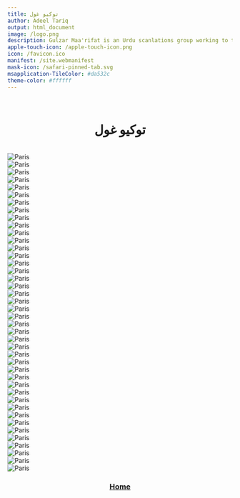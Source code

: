 ```yaml
---
title: توکیو غول
author: Adeel Tariq
output: html_document
image: /logo.png
description: Gulzar Maa'rifat is an Urdu scanlations group working to translation and type set various famous manhwas and mangas
apple-touch-icon: /apple-touch-icon.png
icon: /favicon.ico
manifest: /site.webmanifest
mask-icon: /safari-pinned-tab.svg
msapplication-TileColor: #da532c
theme-color: #ffffff
---
```


<br>
<h1 style="text-align: center;">
توکیو غول
</h1>

<br>

<img src="Untitled1.png" alt="Paris" style="display: block;margin-left: auto;margin-right: auto;"/>
<img src="Untitled62.png" alt="Paris" style="display: block;margin-left: auto;margin-right: auto;"/>
<img src="Untitled63.png" alt="Paris" style="display: block;margin-left: auto;margin-right: auto;"/>
<img src="Untitled64.png" alt="Paris" style="display: block;margin-left: auto;margin-right: auto;"/>
<img src="Untitled65.png" alt="Paris" style="display: block;margin-left: auto;margin-right: auto;"/>
<img src="Untitled66.png" alt="Paris" style="display: block;margin-left: auto;margin-right: auto;"/>
<img src="Untitled67.png" alt="Paris" style="display: block;margin-left: auto;margin-right: auto;"/>
<img src="Untitled68.png" alt="Paris" style="display: block;margin-left: auto;margin-right: auto;"/>
<img src="Untitled69.png" alt="Paris" style="display: block;margin-left: auto;margin-right: auto;"/>
<img src="Untitled70.png" alt="Paris" style="display: block;margin-left: auto;margin-right: auto;"/>
<img src="Untitled71.png" alt="Paris" style="display: block;margin-left: auto;margin-right: auto;"/>
<img src="Untitled72.png" alt="Paris" style="display: block;margin-left: auto;margin-right: auto;"/>
<img src="Untitled73.png" alt="Paris" style="display: block;margin-left: auto;margin-right: auto;"/>
<img src="Untitled74.png" alt="Paris" style="display: block;margin-left: auto;margin-right: auto;"/>
<img src="Untitled75.png" alt="Paris" style="display: block;margin-left: auto;margin-right: auto;"/>
<img src="Untitled76.png" alt="Paris" style="display: block;margin-left: auto;margin-right: auto;"/>
<img src="Untitled77.png" alt="Paris" style="display: block;margin-left: auto;margin-right: auto;"/>
<img src="Untitled78.png" alt="Paris" style="display: block;margin-left: auto;margin-right: auto;"/>
<img src="Untitled79.png" alt="Paris" style="display: block;margin-left: auto;margin-right: auto;"/>
<img src="Untitled80.png" alt="Paris" style="display: block;margin-left: auto;margin-right: auto;"/>
<img src="Untitled81.png" alt="Paris" style="display: block;margin-left: auto;margin-right: auto;"/>
<img src="Untitled82.png" alt="Paris" style="display: block;margin-left: auto;margin-right: auto;"/>
<img src="Untitled83.png" alt="Paris" style="display: block;margin-left: auto;margin-right: auto;"/>
<img src="Untitled84.png" alt="Paris" style="display: block;margin-left: auto;margin-right: auto;"/>
<img src="Untitled85.png" alt="Paris" style="display: block;margin-left: auto;margin-right: auto;"/>
<img src="Untitled86.png" alt="Paris" style="display: block;margin-left: auto;margin-right: auto;"/>
<img src="Untitled88.png" alt="Paris" style="display: block;margin-left: auto;margin-right: auto;"/>
<img src="Untitled89.png" alt="Paris" style="display: block;margin-left: auto;margin-right: auto;"/>
<img src="Untitled90.png" alt="Paris" style="display: block;margin-left: auto;margin-right: auto;"/>
<img src="Untitled91.png" alt="Paris" style="display: block;margin-left: auto;margin-right: auto;"/>
<img src="Untitled92.png" alt="Paris" style="display: block;margin-left: auto;margin-right: auto;"/>
<img src="Untitled93.png" alt="Paris" style="display: block;margin-left: auto;margin-right: auto;"/>
<img src="Untitled94.png" alt="Paris" style="display: block;margin-left: auto;margin-right: auto;"/>
<img src="Untitled95.png" alt="Paris" style="display: block;margin-left: auto;margin-right: auto;"/>
<img src="Untitled96.png" alt="Paris" style="display: block;margin-left: auto;margin-right: auto;"/>
<img src="Untitled97.png" alt="Paris" style="display: block;margin-left: auto;margin-right: auto;"/>
<img src="Untitled98.png" alt="Paris" style="display: block;margin-left: auto;margin-right: auto;"/>
<img src="Untitled99.png" alt="Paris" style="display: block;margin-left: auto;margin-right: auto;"/>
<img src="Untitled100.png" alt="Paris" style="display: block;margin-left: auto;margin-right: auto;"/>
<img src="Untitled101.png" alt="Paris" style="display: block;margin-left: auto;margin-right: auto;"/>
<img src="Untitled102.png" alt="Paris" style="display: block;margin-left: auto;margin-right: auto;"/>
<img src="Untitled103.png" alt="Paris" style="display: block;margin-left: auto;margin-right: auto;"/>


<h3 style="text-align: center;">
  <a href="../../">Home</a>
</h3>
